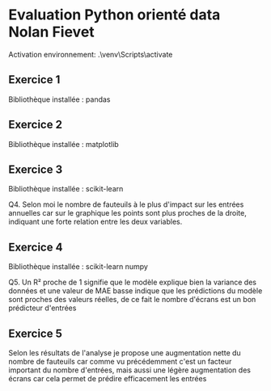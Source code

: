 # Evaluation Python orienté data Nolan Fievet

Activation environnement: .\venv\Scripts\activate

## Exercice 1 
Bibliothèque installée : pandas

## Exercice 2 
Bibliothèque installée : matplotlib

## Exercice 3 
Bibliothèque installée : scikit-learn

Q4. Selon moi le nombre de fauteuils à le plus d'impact sur les entrées annuelles car sur le graphique les points sont plus proches de la droite, indiquant une forte relation entre les deux variables.

## Exercice 4
Bibliothèque installée : scikit-learn numpy

Q5. Un R² proche de 1 signifie que le modèle explique bien la variance des données et une valeur de MAE basse indique que les prédictions du modèle sont proches des valeurs réelles, de ce fait le nombre d'écrans est un bon prédicteur d'entrées

## Exercice 5 
Selon les résultats de l'analyse je propose une augmentation nette du nombre de fauteuils car comme vu précédemment c'est un facteur important du nombre d'entrées, mais aussi une légère augmentation des écrans car cela permet de prédire efficacement les entrées
